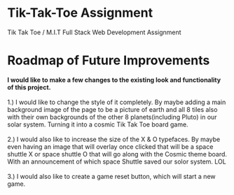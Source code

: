 # Tik-Tak-Toe Assignment
Tik Tak Toe / M.I.T Full Stack Web Development Assignment

# Roadmap of Future Improvements
<b>I would like to make a few changes to the existing look and functionality of this project. </b> <br><br>
1.) I would like to change the style of it completely.  By maybe adding a main background image of the page to be a picture of earth and all 8 tiles also with their own backgrounds of the other 8 planets(including Pluto) in our solar system.  Turning it into a cosmic Tik Tak Toe board game.<br><br>
2.) I would also like to increase the size of the X & O typefaces.  By maybe even having an image that will overlay once clicked that will be a space shuttle X or space shuttle O that will go along with the Cosmic theme board.  With an announcement of which space Shuttle saved our solor system. LOL<br><br>
3.) I would also like to create a game reset button, which will start a new game.
